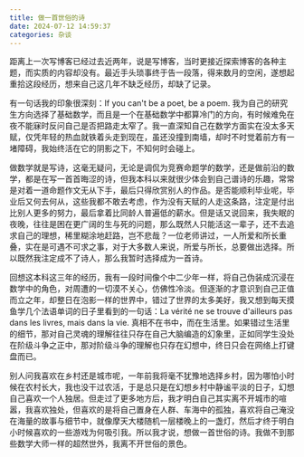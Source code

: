```yaml
---
title: 做一首世俗的诗
date: 2024-07-12 14:59:37
categories: 杂谈
---
```


距离上一次写博客已经过去近两年，说是写博客，当时更接近探索博客的各种主题，而实质的内容却没有。最近手头琐事终于告一段落，得来数月的空闲，遂想起重拾这段经历，想来自己这几年不缺乏经历，却缺了记录。

有一句话我的印象很深刻：If you can't be a poet, be a poem. 我为自己的研究生方向选择了基础数学，而且是一个在基础数学中都算冷门的方向，有时候难免在夜不能寐时反问自己是否把路走太窄了。我一直深知自己在数学方面实在没太多天赋，仅凭年轻的热血就铁着头走到现在，虽还没撞到南墙，却时不时觉着前方有一堵障碍，我始终活在它的阴影之下，不知何时会碰上。

做数学就是写诗，这毫无疑问，无论是调侃为竞赛命题学的数学，还是做前沿的数学，都是在写一首首晦涩的诗，但我本科以来就很少体会到自己谱诗的乐趣，常常是对着一道命题作文无从下手，最后只得欣赏别人的作品。是否能顺利毕业呢，毕业后又何去何从，这些我都不敢去考虑，作为没有天赋的人走这条路，注定是付出比别人更多的努力，最后拿着比同龄人普遍低的薪水。但是话又说回来，我失眠的夜晚，往往是困在更广阔的生与死的问题，那么既然人只能活这一辈子，还不去追求自己的理想，稀里糊涂地赶路，岂不悲哉？一位老师讲过，一人所爱和所长重叠，实在是可遇不可求之事，对于大多数人来说，所爱与所长，总要做出选择。所以既然我注定成不了诗人，那么我暂时选择成为一首诗。

回想这本科这三年的经历，我有一段时间像个中二少年一样，将自己伪装成沉浸在数学中的角色，对周遭的一切漠不关心，仿佛性冷淡。但逐渐的才意识到自己正值而立之年，却整日在泡影一样的世界中，错过了世界的太多美好，我又想到每天摸鱼学几个法语单词的日子里看到的一句话：La vérité ne se trouve d'ailleurs pas dans les livres, mais dans la vie. 真相不在书中，而在生活里。如果错过生活里的细节，那对自己灵魂的理解往往只存在自己大脑编造的幻象里，正如同学生没处在阶级斗争之正中，那对阶级斗争的理解也只存在幻想中，终日只会在网络上打键盘而已。

别人问我喜欢在乡村还是城市呢，一年前我将毫不犹豫地选择乡村，因为哪怕小时候在农村长大，我也没干过农活，于是总只是在幻想乡村中静谧平淡的日子，幻想自己喜欢一个人独居。但走过了更多地方后，我才明白自己其实离不开城市的喧嚣，我喜欢独处，但喜欢的是将自己置身在人群、车海中的孤独，喜欢将自己淹没在海量的故事与细节中，就像摩天大楼随机一层楼晚上的一盏灯，然后才终于明白小时候喜欢的一些游戏为何吸引我。所以我才说，想做一首世俗的诗。我做不到那些数学大师一样的超然世外，我离不开世俗的景色。
